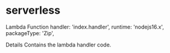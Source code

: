 # serverless
Lambda Function 
 handler: 'index.handler', 
 runtime: 'nodejs16.x',
 packageType: 'Zip',

 Details
 Contains the lambda handler code.